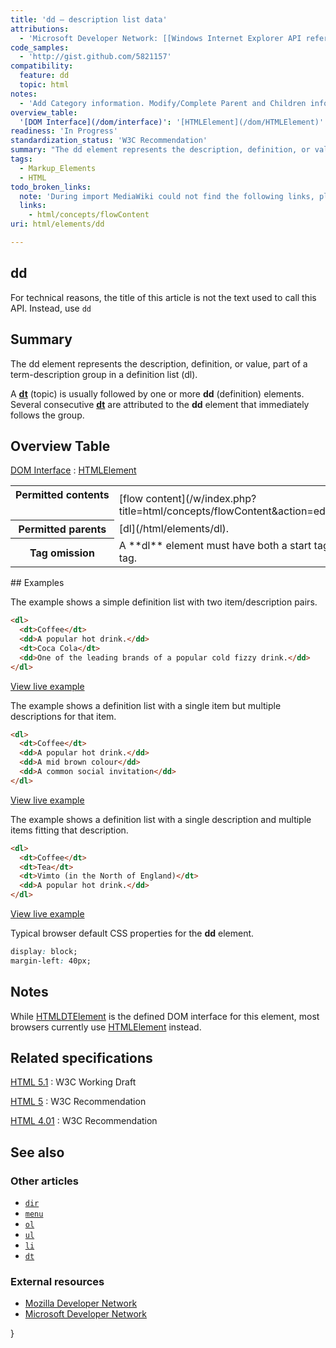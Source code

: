```yaml
---
title: 'dd – description list data'
attributions:
  - 'Microsoft Developer Network: [[Windows Internet Explorer API reference](http://msdn.microsoft.com/en-us/library/ie/hh828809%28v=vs.85%29.aspx) Article]'
code_samples:
  - 'http://gist.github.com/5821157'
compatibility:
  feature: dd
  topic: html
notes:
  - 'Add Category information. Modify/Complete Parent and Children information. Complete Compatibility information.'
overview_table:
  '[DOM Interface](/dom/interface)': '[HTMLElement](/dom/HTMLElement)'
readiness: 'In Progress'
standardization_status: 'W3C Recommendation'
summary: "The dd element represents the description, definition, or value, part of a term-description group in a definition list (dl). \n"
tags:
  - Markup_Elements
  - HTML
todo_broken_links:
  note: 'During import MediaWiki could not find the following links, please fix and adjust this list.'
  links:
    - html/concepts/flowContent
uri: html/elements/dd

---
```

## dd

For technical reasons, the title of this article is not the text used to call this API. Instead, use `dd`

## Summary

The dd element represents the description, definition, or value, part of a term-description group in a definition list (dl).

A [**dt**](/html/elements/dt) (topic) is usually followed by one or more ****dd**** (definition) elements. Several consecutive [**dt**](/html/elements/dt) are attributed to the ****dd**** element that immediately follows the group.

## Overview Table

[DOM Interface](/dom/interface)
:   [HTMLElement](/dom/HTMLElement)

<table class="wikitable">
<tr>
<th style="vertical-align: top" id="permitted-contents">
Permitted contents

</th>
<td style="vertical-align: top; padding-top: 10px">
[flow content](/w/index.php?title=html/concepts/flowContent&action=edit&redlink=1).

</td>
</tr>
<tr>
<th id="permitted-parents">
Permitted parents

</th>
<td>
[dl](/html/elements/dl).

</td>
</tr>
<tr>
<th id="tag-omission">
Tag omission

</th>
<td>
A **dl** element must have both a start tag and an end tag.

</td>
</tr>
</table>
## Examples

The example shows a simple definition list with two item/description pairs.

``` html
<dl>
  <dt>Coffee</dt>
  <dd>A popular hot drink.</dd>
  <dt>Coca Cola</dt>
  <dd>One of the leading brands of a popular cold fizzy drink.</dd>
</dl>
```

[View live example](http://gist.github.com/5821157)

The example shows a definition list with a single item but multiple descriptions for that item.

``` html
<dl>
  <dt>Coffee</dt>
  <dd>A popular hot drink.</dd>
  <dd>A mid brown colour</dd>
  <dd>A common social invitation</dd>
</dl>
```

[View live example](http://gist.github.com/5821157)

The example shows a definition list with a single description and multiple items fitting that description.

``` html
<dl>
  <dt>Coffee</dt>
  <dt>Tea</dt>
  <dt>Vimto (in the North of England)</dt>
  <dd>A popular hot drink.</dd>
</dl>
```

[View live example](http://gist.github.com/5821157)

Typical browser default CSS properties for the **dd** element.

``` css
display: block;
margin-left: 40px;
```

## Notes

While [HTMLDTElement](/dom/HTMLDTElement) is the defined DOM interface for this element, most browsers currently use [HTMLElement](/dom/HTMLElement) instead.

## Related specifications

[HTML 5.1](http://www.w3.org/TR/html51/grouping-content.html#the-dd-element)
:   W3C Working Draft

[HTML 5](http://www.w3.org/TR/html5/grouping-content.html#the-dd-element)
:   W3C Recommendation

[HTML 4.01](http://www.w3.org/TR/html401/struct/lists.html#edef-DD)
:   W3C Recommendation

## See also

### Other articles

-   [`dir`](/html/elements/dir)
-   [`menu`](/html/elements/menu)
-   [`ol`](/html/elements/ol)
-   [`ul`](/html/elements/ul)
-   [`li`](/html/elements/li)
-   [`dt`](/html/elements/dt)

### External resources

-   [Mozilla Developer Network](https://developer.mozilla.org/en-US/docs/HTML/Element/dd)
-   [Microsoft Developer Network](http://msdn.microsoft.com/en-US/library/ie/ms535234.aspx)

}
